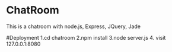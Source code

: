 # ChatRoom
This is a chatroom with node.js, Express, JQuery, Jade

#Deployment
1.cd chatroom
2.npm install
3.node server.js
4. visit 127.0.0.1:8080   
